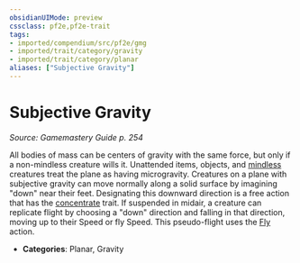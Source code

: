 ```yaml
---
obsidianUIMode: preview
cssclass: pf2e,pf2e-trait
tags:
- imported/compendium/src/pf2e/gmg
- imported/trait/category/gravity
- imported/trait/category/planar
aliases: ["Subjective Gravity"]
---
```

# Subjective Gravity  
*Source: Gamemastery Guide p. 254*  

All bodies of mass can be centers of gravity with the same force, but only if a non-mindless creature wills it. Unattended items, objects, and [mindless](mindless.md) creatures treat the plane as having microgravity. Creatures on a plane with subjective gravity can move normally along a solid surface by imagining "down" near their feet. Designating this downward direction is a free action that has the [concentrate](concentrate.md) trait. If suspended in midair, a creature can replicate flight by choosing a "down" direction and falling in that direction, moving up to their Speed or fly Speed. This pseudo-flight uses the [Fly](rules/actions/fly.md) action.

- **Categories**: Planar, Gravity